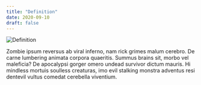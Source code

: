 ```yaml
---
title: "Definition"
date: 2020-09-10
draft: false
---
```


<img src="https://cdn.pixabay.com/photo/2017/10/03/00/00/dictionary-2810845_960_720.jpg" alt="Definition">


Zombie ipsum reversus ab viral inferno, nam rick grimes malum cerebro. De carne lumbering animata corpora quaeritis. Summus brains sit​​, morbo vel maleficia? 
De apocalypsi gorger omero undead survivor dictum mauris. Hi mindless mortuis soulless creaturas, imo evil stalking monstra adventus resi dentevil vultus comedat
cerebella viventium.
